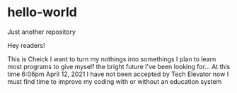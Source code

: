 # hello-world

Just another  repository

Hey readers!

This is Cheick I want to turn my nothings into somethings 
I plan to learn most programs to give myself the bright future I've been looking for...
At this time 6:06pm April 12, 2021 I have not been accepted by Tech Elevator now I must find time to improve my coding with or without an education system
